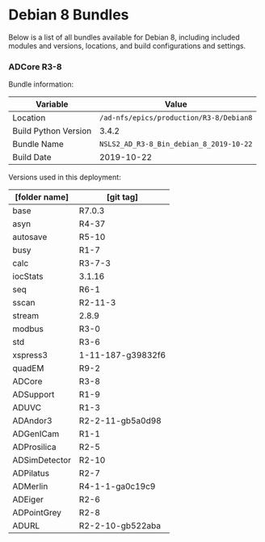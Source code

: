 # Debian 8 Bundles

Below is a list of all bundles available for Debian 8, including included modules and versions, locations, and build configurations and settings.


### ADCore R3-8

Bundle information:

Variable | Value
------|----------------
Location|`/ad-nfs/epics/production/R3-8/Debian8`
Build Python Version|3.4.2
Bundle Name|`NSLS2_AD_R3-8_Bin_debian_8_2019-10-22`
Build Date|2019-10-22

Versions used in this deployment:

[folder name] | [git tag]
------|------------------
base | R7.0.3
asyn | R4-37
autosave | R5-10
busy | R1-7
calc | R3-7-3
iocStats | 3.1.16
seq | R6-1
sscan | R2-11-3
stream | 2.8.9
modbus | R3-0
std | R3-6
xspress3 | 1-11-187-g39832f6
quadEM | R9-2
ADCore | R3-8
ADSupport | R1-9
ADUVC | R1-3
ADAndor3 | R2-2-11-gb5a0d98
ADGenICam | R1-1
ADProsilica | R2-5
ADSimDetector | R2-10
ADPilatus | R2-7
ADMerlin | R4-1-1-ga0c19c9
ADEiger | R2-6
ADPointGrey | R2-8
ADURL | R2-2-10-gb522aba

